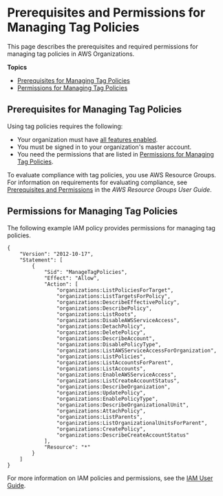 # Prerequisites and Permissions for Managing Tag Policies<a name="orgs_manage_policies_tag-policies-prereqs"></a>

This page describes the prerequisites and required permissions for managing tag policies in AWS Organizations\.

**Topics**
+ [Prerequisites for Managing Tag Policies](#tag-policies-prereqs-overview)
+ [Permissions for Managing Tag Policies](#tag-policies-permissions-manage-policies)

## Prerequisites for Managing Tag Policies<a name="tag-policies-prereqs-overview"></a>

Using tag policies requires the following:
+ Your organization must have [all features enabled](orgs_manage_org_support-all-features.md)\. 
+ You must be signed in to your organization's master account\. 
+ You need the permissions that are listed in [Permissions for Managing Tag Policies](#tag-policies-permissions-manage-policies)\.

To evaluate compliance with tag policies, you use AWS Resource Groups\. For information on requirements for evaluating compliance, see [Prerequisites and Permissions](https://docs.aws.amazon.com/ARG/latest/userguide/tag-policies-prereqs.html) in the *AWS Resource Groups User Guide*\.

## Permissions for Managing Tag Policies<a name="tag-policies-permissions-manage-policies"></a>

The following example IAM policy provides permissions for managing tag policies\. 

```
{
    "Version": "2012-10-17",
    "Statement": [
        {
            "Sid": "ManageTagPolicies",
            "Effect": "Allow",
            "Action": [
                "organizations:ListPoliciesForTarget",
                "organizations:ListTargetsForPolicy",
                "organizations:DescribeEffectivePolicy",
                "organizations:DescribePolicy",
                "organizations:ListRoots",
                "organizations:DisableAWSServiceAccess",
                "organizations:DetachPolicy",
                "organizations:DeletePolicy",
                "organizations:DescribeAccount",
                "organizations:DisablePolicyType",
                "organizations:ListAWSServiceAccessForOrganization",
                "organizations:ListPolicies",
                "organizations:ListAccountsForParent",
                "organizations:ListAccounts",
                "organizations:EnableAWSServiceAccess",
                "organizations:ListCreateAccountStatus",
                "organizations:DescribeOrganization",
                "organizations:UpdatePolicy",
                "organizations:EnablePolicyType",
                "organizations:DescribeOrganizationalUnit",
                "organizations:AttachPolicy",
                "organizations:ListParents",
                "organizations:ListOrganizationalUnitsForParent",
                "organizations:CreatePolicy",
                "organizations:DescribeCreateAccountStatus"
            ],
            "Resource": "*"
        }
    ]
}
```

For more information on IAM policies and permissions, see the [IAM User Guide](https://docs.aws.amazon.com/IAM/latest/UserGuide/)\.